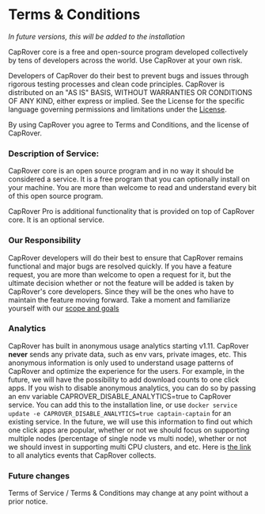 # Terms & Conditions

_In future versions, this will be added to the installation_

CapRover core is a free and open-source program developed collectively by tens of developers across the world. Use CapRover at your own risk.

Developers of CapRover do their best to prevent bugs and issues through rigorous testing processes and clean code principles. CapRover is distributed on an "AS IS" BASIS, WITHOUT WARRANTIES OR CONDITIONS OF ANY KIND, either express or implied.
See the License for the specific language governing permissions and limitations under the [License](https://github.com/caprover/caprover/blob/master/LICENSE).

By using CapRover you agree to Terms and Conditions, and the license of CapRover.

### Description of Service:

CapRover core is an open source program and in no way it should be considered a service. It is a free program that you can optionally install on your machine. You are more than welcome to read and understand every bit of this open source program.

CapRover Pro is additional functionality that is provided on top of CapRover core. It is an optional service.

### Our Responsibility

CapRover developers will do their best to ensure that CapRover remains functional and major bugs are resolved quickly. If you have a feature request, you are more than welcome to open a request for it, but the ultimate decision whether or not the feature will be added is taken by CapRover's core developers. Since they will be the ones who have to maintain the feature moving forward. Take a moment and familiarize yourself with our [scope and goals](https://github.com/caprover/caprover/blob/master/CONTRIBUTING.md#important-caprover-goals--scope)

### Analytics

CapRover has built in anonymous usage analytics starting v1.11. CapRover **never** sends any private data, such as env vars, private images, etc. This anonymous information is only used to understand usage patterns of CapRover and optimize the experience for the users. For example, in the future, we will have the possibility to add download counts to one click apps. If you wish to disable anonymous analytics, you can do so by passing an env variable CAPROVER_DISABLE_ANALYTICS=true to CapRover service. You can add this to the installation line, or use `docker service update -e CAPROVER_DISABLE_ANALYTICS=true captain-captain` for an existing service. In the future, we will use this information to find out which one click apps are popular, whether or not we should focus on supporting multiple nodes (percentage of single node vs multi node), whether or not we should invest in supporting multi CPU clusters, and etc. Here is [the link](https://github.com/caprover/caprover/blob/master/src/user/events/emitter/AnalyticsLogger.ts#L22-L25) to all analytics events that CapRover collects.

### Future changes

Terms of Service / Terms & Conditions may change at any point without a prior notice.
